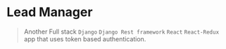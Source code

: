 # Lead Manager

> Another Full stack `Django` `Django Rest framework` `React` `React-Redux` app that uses token based authentication.
